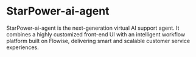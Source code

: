 # StarPower-ai-agent
StarPower-ai-agent is the next-generation virtual AI support agent. It combines a highly customized front-end UI with an intelligent workflow platform built on Flowise, delivering smart and scalable customer service experiences.
